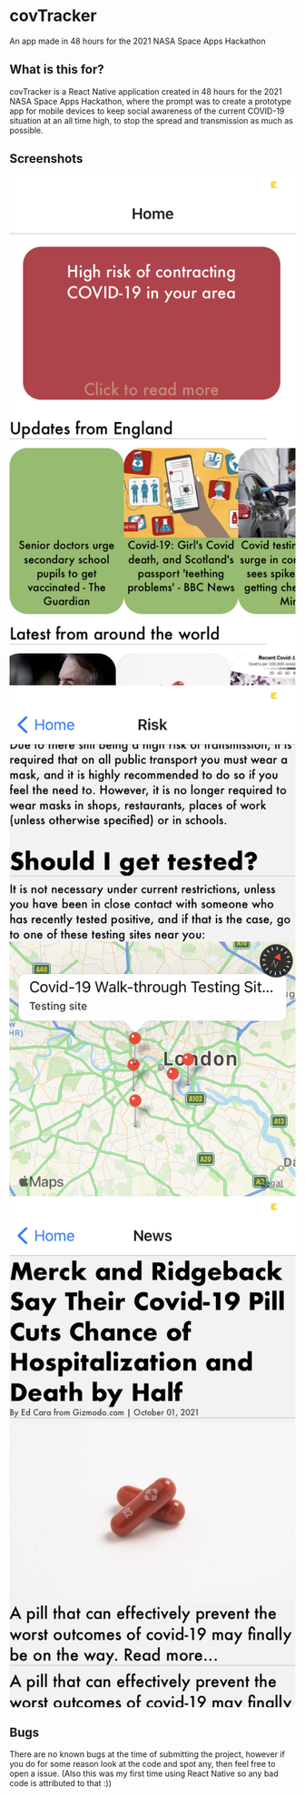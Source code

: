 # covTracker

An app made in 48 hours for the 2021 NASA Space Apps Hackathon

## What is this for?

covTracker is a React Native application created in 48 hours for the 2021 NASA Space Apps Hackathon, where the prompt was to create a prototype app for mobile devices to keep social awareness of the current COVID-19 situation at an all time high, to stop the spread and transmission as much as possible.

## Screenshots

![1](./assets/git/1.PNG)
![2](./assets/git/2.PNG)
![3](./assets/git/3.PNG)

## Bugs

There are no known bugs at the time of submitting the project, however if you do for some reason look at the code and spot any, then feel free to open a issue. (Also this was my first time using React Native so any bad code is attributed to that :))
